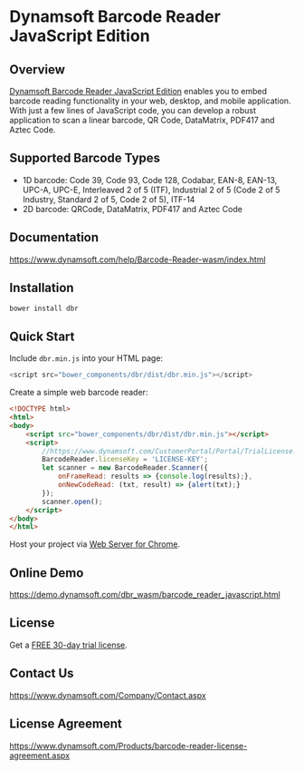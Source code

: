 # Dynamsoft Barcode Reader JavaScript Edition

## Overview
[Dynamsoft Barcode Reader JavaScript Edition](https://www.dynamsoft.com/Products/barcode-recognition-javascript.aspx) enables you to embed barcode reading functionality in your web, desktop, and mobile application. With just a few lines of JavaScript code, you can develop a robust application to scan a linear barcode, QR Code, DataMatrix, PDF417 and Aztec Code.

## Supported Barcode Types
* 1D barcode: Code 39, Code 93, Code 128, Codabar, EAN-8, EAN-13, UPC-A, UPC-E, Interleaved 2 of 5 (ITF), Industrial 2 of 5 (Code 2 of 5 Industry, Standard 2 of 5, Code 2 of 5), ITF-14
* 2D barcode: QRCode, DataMatrix, PDF417 and Aztec Code

## Documentation
https://www.dynamsoft.com/help/Barcode-Reader-wasm/index.html

## Installation

```
bower install dbr
```

## Quick Start
Include `dbr.min.js` into your HTML page:

```js
<script src="bower_components/dbr/dist/dbr.min.js"></script>
```

Create a simple web barcode reader:
```html
<!DOCTYPE html>
<html>
<body>
    <script src="bower_components/dbr/dist/dbr.min.js"></script>
    <script>
        //https://www.dynamsoft.com/CustomerPortal/Portal/TrialLicense.aspx
        BarcodeReader.licenseKey = 'LICENSE-KEY';
        let scanner = new BarcodeReader.Scanner({
            onFrameRead: results => {console.log(results);},
            onNewCodeRead: (txt, result) => {alert(txt);}
        });
        scanner.open();
    </script>
</body>
</html>

```

Host your project via [Web Server for Chrome](https://chrome.google.com/webstore/detail/web-server-for-chrome/ofhbbkphhbklhfoeikjpcbhemlocgigb?hl=en).

## Online Demo
https://demo.dynamsoft.com/dbr_wasm/barcode_reader_javascript.html

## License
Get a [FREE 30-day trial license](https://www.dynamsoft.com/CustomerPortal/Portal/Triallicense.aspx).

## Contact Us
https://www.dynamsoft.com/Company/Contact.aspx

## License Agreement
https://www.dynamsoft.com/Products/barcode-reader-license-agreement.aspx